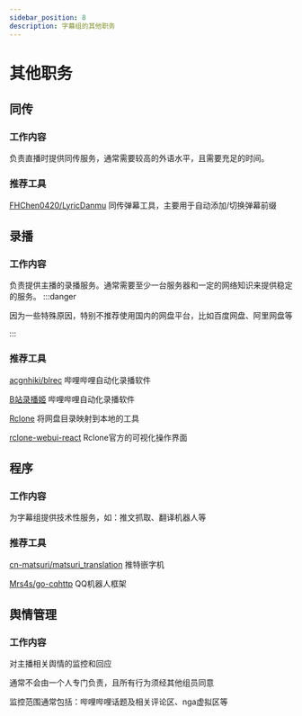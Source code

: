```yaml
---
sidebar_position: 8
description: 字幕组的其他职务
---
```


# 其他职务

## 同传
### 工作内容
负责直播时提供同传服务，通常需要较高的外语水平，且需要充足的时间。

### 推荐工具
[FHChen0420/LyricDanmu](https://github.com/FHChen0420/LyricDanmu) 同传弹幕工具，主要用于自动添加/切换弹幕前缀

## 录播

### 工作内容
负责提供主播的录播服务。通常需要至少一台服务器和一定的网络知识来提供稳定的服务。
:::danger

因为一些特殊原因，特别不推荐使用国内的网盘平台，比如百度网盘、阿里网盘等

:::
### 推荐工具
[acgnhiki/blrec](https://github.com/acgnhiki/blrec) 哔哩哔哩自动化录播软件

[B站录播姬](https://github.com/BililiveRecorder/BililiveRecorder) 哔哩哔哩自动化录播软件

[Rclone](https://github.com/rclone/rclone) 将网盘目录映射到本地的工具

[rclone-webui-react](https://github.com/rclone/rclone-webui-react) Rclone官方的可视化操作界面

## 程序
### 工作内容
为字幕组提供技术性服务，如：推文抓取、翻译机器人等
### 推荐工具
[cn-matsuri/matsuri_translation](https://github.com/cn-matsuri/matsuri_translation) 推特嵌字机

[Mrs4s/go-cqhttp](https://github.com/Mrs4s/go-cqhttp) QQ机器人框架

## 舆情管理
### 工作内容
对主播相关舆情的监控和回应

通常不会由一个人专门负责，且所有行为须经其他组员同意

监控范围通常包括：哔哩哔哩话题及相关评论区、nga虚拟区等